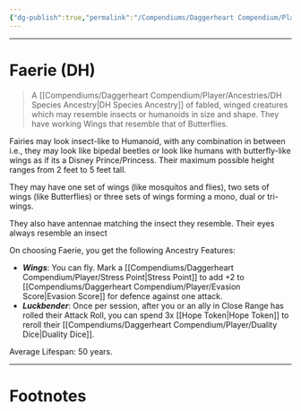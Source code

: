 ```yaml
---
{"dg-publish":true,"permalink":"/Compendiums/Daggerheart Compendium/Player/Ancestries/Faerie (DH)/","tags":["TTRPG"]}
---
```



---
# Faerie (DH)
> A [[Compendiums/Daggerheart Compendium/Player/Ancestries/DH Species Ancestry\|DH Species Ancestry]] of fabled, winged creatures which may resemble insects or humanoids in size and shape. They have working Wings that resemble that of Butterflies.

Fairies may look insect-like to Humanoid, with any combination in between i.e., they may look like bipedal beetles or look like humans with butterfly-like wings as if its a Disney Prince/Princess. Their maximum possible height ranges from 2 feet to 5 feet tall.

They may have one set of wings (like mosquitos and flies), two sets of wings (like Butterflies) or three sets of wings forming a mono, dual or tri-wings.

They also have antennae matching the insect they resemble. Their eyes always resemble an insect

On choosing Faerie, you get the following Ancestry Features:
- ***Wings***: You can fly. Mark a [[Compendiums/Daggerheart Compendium/Player/Stress Point\|Stress Point]] to add +2 to [[Compendiums/Daggerheart Compendium/Player/Evasion Score\|Evasion Score]] for defence against one attack.
- ***Luckbender***: Once per session, after you or an ally in Close Range has rolled their Attack Roll, you can spend 3x [[Hope Token\|Hope Token]] to reroll their [[Compendiums/Daggerheart Compendium/Player/Duality Dice\|Duality Dice]].

Average Lifespan: 50 years.

---
# Footnotes